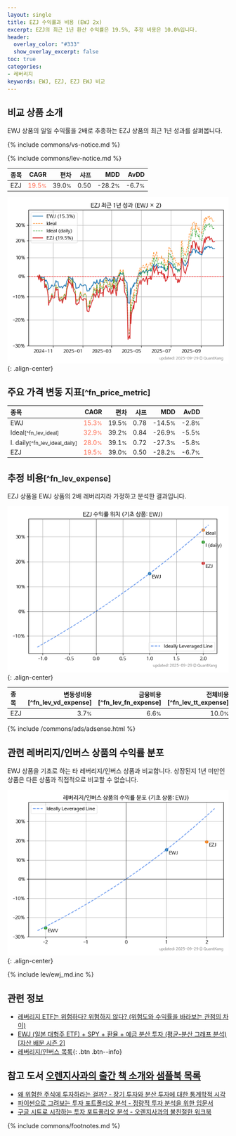 ```yaml
---
layout: single
title: EZJ 수익률과 비용 (EWJ 2x)
excerpt: EZJ의 최근 1년 환산 수익률은 19.5%, 추정 비용은 10.0%입니다.
header:
  overlay_color: "#333"
  show_overlay_excerpt: false
toc: true
categories:
- 레버리지
keywords: EWJ, EZJ, EZJ EWJ 비교
---
```


## 비교 상품 소개


EWJ 상품의 일일 수익률을 2배로 추종하는 EZJ 상품의 최근 1년 성과를 살펴봅니다.





{% include commons/vs-notice.md %}

{% include commons/lev-notice.md %}

| **종목** | **CAGR** | **편차** | **샤프** | **MDD** | **AvDD** |
| :------------ | ------: | -----------: | -------: | ------: | -------: |
| EZJ | <span style="color: tomato">19.5<small>%</small></span> | 39.0<small>%</small> | 0.50 | -28.2<small>%</small> | -6.7<small>%</small> |

<!-- more -->


![EZJ](/lev/images/ezj.png){: .align-center}


## 주요 가격 변동 지표<small>[^fn_price_metric]</small>


| **종목** | **CAGR** | **편차** | **샤프** | **MDD** | **AvDD** |
| :------------ | ------: | -----------: | -------: | ------: | -------: |
| EWJ | <span style="color: tomato">15.3<small>%</small></span> | 19.5<small>%</small> | 0.78 | -14.5<small>%</small> | -2.8<small>%</small> |
| Ideal<small>[^fn_lev_ideal]</small> | <span style="color: tomato">32.9<small>%</small></span> | 39.2<small>%</small> | 0.84 | -26.9<small>%</small> | -5.5<small>%</small> |
| I. daily<small>[^fn_lev_ideal_daily]</small> | <span style="color: tomato">28.0<small>%</small></span> | 39.1<small>%</small> | 0.72 | -27.3<small>%</small> | -5.8<small>%</small> |
| EZJ | <span style="color: tomato">19.5<small>%</small></span> | 39.0<small>%</small> | 0.50 | -28.2<small>%</small> | -6.7<small>%</small> |


## 추정 비용<small>[^fn_lev_expense]</small><a id="expense"></a>

EZJ 상품을 EWJ 상품의 2배 레버리지라 가정하고 분석한 결과입니다.

![EZJ](/lev/images/ezj_ideal.png){: .align-center}

| **종목** | **변동성비용**[^fn_lev_vd_expense] | **금융비용**[^fn_lev_fn_expense] | **전체비용**[^fn_lev_tt_expense] |
| :------------ | ------: | -----------: | -------: |
| EZJ | 3.7<small>%</small> | 6.6<small>%</small> | 10.0<small>%</small> |

{% include /commons/ads/adsense.html %}



## 관련 레버리지/인버스 상품의 수익률 분포

EWJ 상품을 기초로 하는 타 레버리지/인버스 상품과 비교합니다. 상장된지 1년 미만인 상품은 다른 상품과 직접적으로 비교할 수 없습니다.

![EWJ](/lev/images/ewj_ideal.png){: .align-center}

{% include lev/ewj_md.inc %}


## 관련 정보

- [레버리지 ETF는 위험하다? 위험하지 않다? (위험도와 수익률을 바라보는 관점의 차이)](https://kongdori.tistory.com/182)
- [EWJ (일본 대형주 ETF) + SPY + 환율 + 예금 분산 투자 (평균-분산 그래프 분석) [자산 배분 시즌 2]](https://m.blog.naver.com/onuri2005/223925016622)
- [레버리지/인버스 목록](/lev/){: .btn .btn--info}


## 참고 도서 [오렌지사과의 출간 책 소개와 샘플북 목록](https://kongdori.tistory.com/691)

- [왜 위험한 주식에 투자하라는 걸까? - 장기 투자와 분산 투자에 대한 통계학적 시각](https://kongdori.tistory.com/421)
- [파이썬으로 그려보는 투자 포트폴리오 분석  - 정량적 투자 분석을 위한 입문서](https://kongdori.tistory.com/643)
- [구글 시트로 시작하는 투자 포트폴리오 분석 - 오렌지사과의 불친절한 워크북](https://kongdori.tistory.com/449)

{% include commons/footnotes.md %}